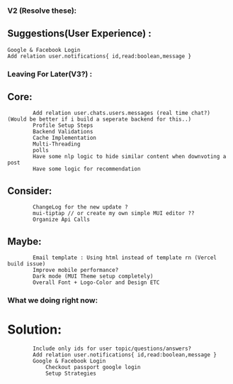 ### V2 (Resolve these):

## Suggestions(User Experience) :
	Google & Facebook Login
	Add relation user.notifications{ id,read:boolean,message }

### Leaving For Later(V3?) :

## Core:
    		Add relation user.chats.users.messages (real time chat?) (Would be better if i build a seperate backend for this..)
			Profile Setup Steps
    		Backend Validations
    		Cache Implementation
    		Multi-Threading
    		polls
    		Have some nlp logic to hide similar content when downvoting a post
    		Have some logic for recommendation

## Consider:

    		ChangeLog for the new update ?
    		mui-tiptap // or create my own simple MUI editor ??
    		Organize Api Calls

## Maybe:

    		Email template : Using html instead of template rn (Vercel build issue)
    		Improve mobile performance?
    		Dark mode (MUI Theme setup completely)
    		Overall Font + Logo-Color and Design ETC

### What we doing right now:
#		Solution:
			Include only ids for user topic/questions/answers?
			Add relation user.notifications{ id,read:boolean,message }
			Google & Facebook Login
				Checkout passport google login
				Setup Strategies
